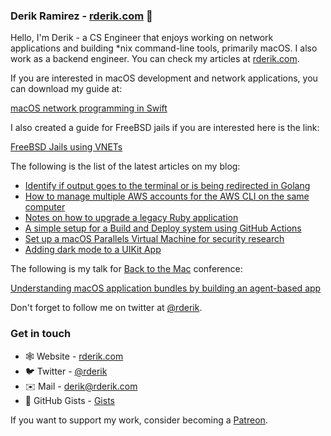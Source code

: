 ### Derik Ramirez - [rderik.com](https://rderik.com) 👋

Hello, I'm Derik - a CS Engineer that enjoys working on network applications and building *nix command-line tools, primarily macOS. I also work as a backend engineer. You can check my articles at [rderik.com](https://rderik.com).

If you are interested in macOS development and network applications, you can download my guide at:

[macOS network programming in Swift](https://rderik.com/guides)

I also created a guide for FreeBSD jails if you are interested here is the link:

[FreeBSD Jails using VNETs](https://rderik.com/guides)

The following is the list of the latest articles on my blog:

- [Identify if output goes to the terminal or is being redirected in Golang](https://rderik.com/blog/identify-if-output-goes-to-the-terminal-or-is-being-redirected-in-golang/)
- [How to manage multiple AWS accounts for the AWS CLI on the same computer](https://rderik.com/blog/how-to-manage-multiple-aws-accounts-for-the-aws-cli-on-the-same-computer/)
- [Notes on how to upgrade a legacy Ruby application](https://rderik.com/blog/notes-on-how-to-upgrade-a-legacy-ruby-application/)
- [A simple setup for a Build and Deploy system using GitHub Actions](https://rderik.com/blog/a-simple-setup-for-a-build-and-deploy-system-using-github-actions/)
- [Set up a macOS Parallels Virtual Machine for security research](https://rderik.com/blog/set-up-a-macos-parallels-virtual-machine-for-security-research/)
- [Adding dark mode to a UIKit App](https://rderik.com/blog/adding-dark-mode-to-a-uikit-app/)


The following is my talk for [Back to the Mac](https://backtomac.org) conference:

[Understanding macOS application bundles by building an agent-based app](https://youtu.be/OO-aanwkh0k)

Don't forget to follow me on twitter at [@rderik](https://twitter.com/rderik).

### Get in touch
- 🕸 Website - [rderik.com](https://rderik.com)
- 🐦 Twitter - [@rderik](https://twitter.com/rderik)
- ✉️ Mail - [derik@rderik.com](mailto:derik@rderik.com)
- 🐙 GitHub Gists - [Gists](https://gist.github.com/rderik)

If you want to support my work, consider becoming a [Patreon](https://www.patreon.com/rderik).